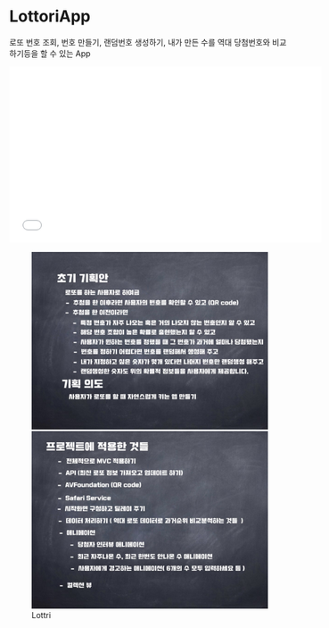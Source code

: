 # LottoriApp

로또 번호 조회, 번호 만들기, 랜덤번호 생성하기, 내가 만든 수를 역대 당첨번호와 비교하기등을 할 수 있는 App

<iframe width="560" height="315" src="//www.youtube.com/embed/RKUwxQVxnhg" frameborder="0"> </iframe>

<figure class="half">
<a href="/assets/Lottori.001.jpeg"><img src="/assets/Lottori.001.jpeg"></a>
<a href="/assets/Lottori.002.jpeg"><img src="/assets/Lottori.002.jpeg"></a>
<figcaption>Lottri</figcaption>
</figure>

